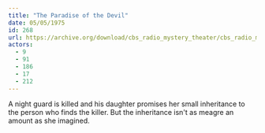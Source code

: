 ```yaml
---
title: "The Paradise of the Devil"
date: 05/05/1975
id: 268
url: https://archive.org/download/cbs_radio_mystery_theater/cbs_radio_mystery_theater-0251-0300.zip/cbs_radio_mystery_theater-0251-0300%2Fcbsrmt_0268_the_paradise_of_the_devil.mp3
actors:
  - 9
  - 91
  - 186
  - 17
  - 212
---
```

A night guard is killed and his daughter promises her small inheritance to the person who finds the killer. But the inheritance isn't as meagre an amount as she imagined.